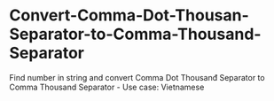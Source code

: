 # Convert-Comma-Dot-Thousan-Separator-to-Comma-Thousand-Separator
Find number in string and convert Comma Dot Thousanđ Separator to Comma Thousand Separator - Use case: Vietnamese
